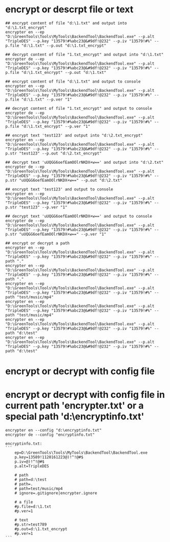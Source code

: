 # encrypt or descrpt file or text
	## encrypt content of file "d:\1.txt" and output into "d:\1.txt_encrypt" 
	encrypter en --ep "D:\GreenTools\Tools\MyTools\BackendTool\BackendTool.exe" --p.alt "TripleDES" --p.key "13579!#%abc23@&#9df!@232" --p.iv "13579!#%" --p.file "d:\1.txt" --p.out "d:\1.txt_encrypt"

	## decrypt content of file "1.txt_encrypt" and output into "d:\1.txt" 
	encrypter de --ep "D:\GreenTools\Tools\MyTools\BackendTool\BackendTool.exe" --p.alt "TripleDES" --p.key "13579!#%abc23@&#9df!@232" --p.iv "13579!#%" --p.file "d:\1.txt_encrypt" --p.out "d:\1.txt"

	## encrypt content of file "d:\1.txt" and output to console
	encrypter en --ep "D:\GreenTools\Tools\MyTools\BackendTool\BackendTool.exe" --p.alt "TripleDES" --p.key "13579!#%abc23@&#9df!@232" --p.iv "13579!#%" --p.file "d:\1.txt" --p.ver "1"

	## decrypt content of file "1.txt_encrypt" and output to console
	encrypter de --ep "D:\GreenTools\Tools\MyTools\BackendTool\BackendTool.exe" --p.alt "TripleDES" --p.key "13579!#%abc23@&#9df!@232" --p.iv "13579!#%" --p.file "d:\1.txt_encrypt" --p.ver "1"

	## encrypt text 'test123' and output into "d:\2.txt_encrypt" 
	encrypter en --ep "D:\GreenTools\Tools\MyTools\BackendTool\BackendTool.exe" --p.alt "TripleDES" --p.key "13579!#%abc23@&#9df!@232" --p.iv "13579!#%" --p.str "test123" --p.out "d:\2.txt_encrypt"

	## decrypt text 'uUQGG6oefEamOOlrNKDX+w==' and output into "d:\2.txt" 
	encrypter de --ep "D:\GreenTools\Tools\MyTools\BackendTool\BackendTool.exe" --p.alt "TripleDES" --p.key "13579!#%abc23@&#9df!@232" --p.iv "13579!#%" --p.str "uUQGG6oefEamOOlrNKDX+w==" --p.out "d:\2.txt"

	## encrypt text 'test123' and output to console
	encrypter en --ep "D:\GreenTools\Tools\MyTools\BackendTool\BackendTool.exe" --p.alt "TripleDES" --p.key "13579!#%abc23@&#9df!@232" --p.iv "13579!#%" --p.str "test123" --p.ver "1"

	## decrypt text 'uUQGG6oefEamOOlrNKDX+w==' and output to console
	encrypter de --ep "D:\GreenTools\Tools\MyTools\BackendTool\BackendTool.exe" --p.alt "TripleDES" --p.key "13579!#%abc23@&#9df!@232" --p.iv "13579!#%" --p.str "uUQGG6oefEamOOlrNKDX+w==" --p.ver "1"

	## encrypt or decrypt a path
	encrypter en --ep "D:\GreenTools\Tools\MyTools\BackendTool\BackendTool.exe" --p.alt "TripleDES" --p.key "13579!#%abc23@&#9df!@232" --p.iv "13579!#%" --path "."
	encrypter en --ep "D:\GreenTools\Tools\MyTools\BackendTool\BackendTool.exe" --p.alt "TripleDES" --p.key "13579!#%abc23@&#9df!@232" --p.iv "13579!#%" --path "."
	encrypter en --ep "D:\GreenTools\Tools\MyTools\BackendTool\BackendTool.exe" --p.alt "TripleDES" --p.key "13579!#%abc23@&#9df!@232" --p.iv "13579!#%" --path "test/music/mp4"
	encrypter en --ep "D:\GreenTools\Tools\MyTools\BackendTool\BackendTool.exe" --p.alt "TripleDES" --p.key "13579!#%abc23@&#9df!@232" --p.iv "13579!#%" --path "test/music/mp4"
	encrypter en --ep "D:\GreenTools\Tools\MyTools\BackendTool\BackendTool.exe" --p.alt "TripleDES" --p.key "13579!#%abc23@&#9df!@232" --p.iv "13579!#%" --path "d:\test"
	encrypter en --ep "D:\GreenTools\Tools\MyTools\BackendTool\BackendTool.exe" --p.alt "TripleDES" --p.key "13579!#%abc23@&#9df!@232" --p.iv "13579!#%" --path "d:\test"
	

# encrypt or decrypt with config file

# encrypt or decrypt with config file in current path 'encrypter.txt' or a special path 'd:\encryptinfo.txt'
	encrypter en --config "d:\encryptinfo.txt"
	encrypter de --config "encryptinfo.txt"

	encryptinfo.txt:
	```
		ep=D:\GreenTools\Tools\MyTools\BackendTool\BackendTool.exe
		p.key=13589!1120161223@)!^!@#$
		p.iv=@)!^!@#$
		p.alt=TripleDES

		# path
		# path=d:\test
		# path=.
		# path=test/music/mp4
		# ignore=.gitignore|encrypter.ignore

		# a file
		#p.file=d:\1.txt
		#p.ver=1

		# text
		#p.str=test789
		#p.out=d:\1.txt_encrypt
		#p.ver=1
	```